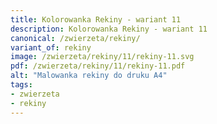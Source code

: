 ```yaml
---
title: Kolorowanka Rekiny - wariant 11
description: Kolorowanka Rekiny - wariant 11
canonical: /zwierzeta/rekiny/
variant_of: rekiny
image: /zwierzeta/rekiny/11/rekiny-11.svg
pdf: /zwierzeta/rekiny/11/rekiny-11.pdf
alt: "Malowanka rekiny do druku A4"
tags:
- zwierzeta
- rekiny
---
```

